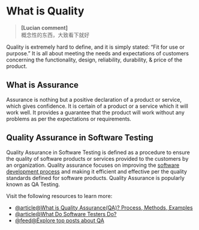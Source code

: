 # What is Quality

> **[Lucian comment]**  
> 概念性的东西，大致看下就好

Quality is extremely hard to define, and it is simply stated: “Fit for use or purpose.” It is all about meeting the needs and expectations of customers concerning the functionality, design, reliability, durability, & price of the product.

## What is Assurance

Assurance is nothing but a positive declaration of a product or service, which gives confidence. It is certain of a product or a service which it will work well. It provides a guarantee that the product will work without any problems as per the expectations or requirements.

## Quality Assurance in Software Testing

Quality Assurance in Software Testing is defined as a procedure to ensure the quality of software products or services provided to the customers by an organization. Quality assurance focuses on improving the [software development process](https://www.guru99.com/software-development-life-cycle-tutorial.html) and making it efficient and effective per the quality standards defined for software products. Quality Assurance is popularly known as QA Testing.

Visit the following resources to learn more:

- [@article@What is Quality Assurance(QA)? Process, Methods, Examples](https://www.guru99.com/all-about-quality-assurance.html)
- [@article@What Do Software Testers Do?](https://www.ministryoftesting.com/dojo/lessons/what-do-software-testers-do-version-0-1)
- [@feed@Explore top posts about QA](https://app.daily.dev/tags/qa?ref=roadmapsh)
